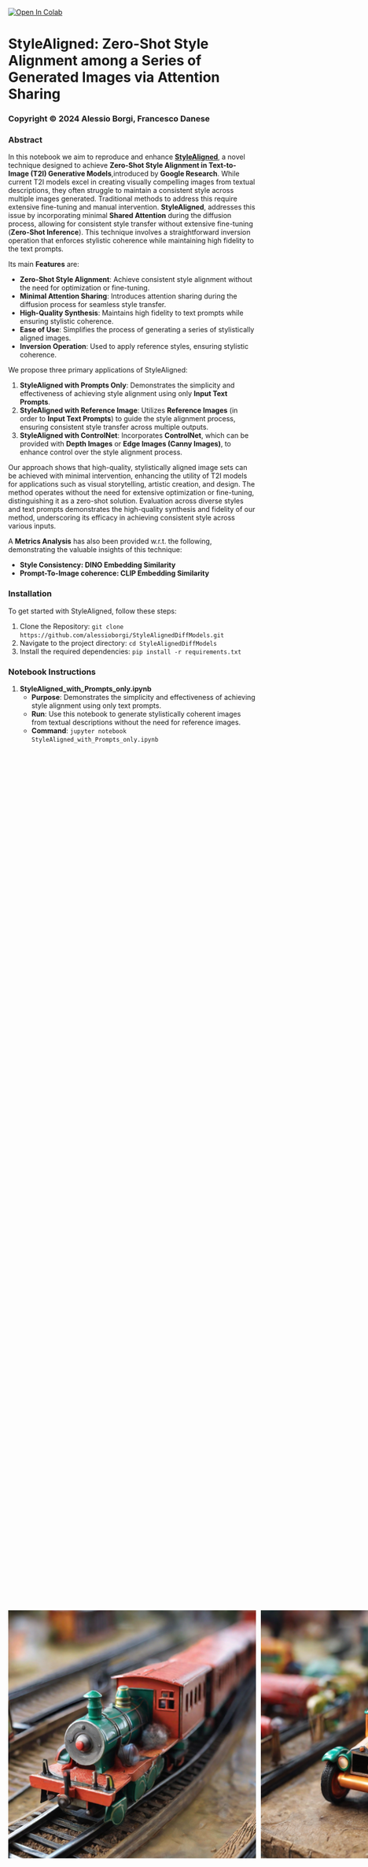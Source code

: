 <a href="https://colab.research.google.com/github/alessioborgi/StyleAlignedDiffModels/blob/main/StyleAligned_Explanation.ipynb" target="_parent"><img src="https://colab.research.google.com/assets/colab-badge.svg" alt="Open In Colab"/></a>

# StyleAligned: Zero-Shot Style Alignment among a Series of Generated Images via Attention Sharing

### Copyright © 2024 Alessio Borgi, Francesco Danese

### **Abstract**
In this notebook we aim to reproduce and enhance **[StyleAligned](https://arxiv.org/abs/2312.02133)**, a novel technique designed to achieve **Zero-Shot Style Alignment in Text-to-Image (T2I) Generative Models**,introduced by **Google Research**. While current T2I models excel in creating visually compelling images from textual descriptions, they often struggle to maintain a consistent style across multiple images generated. Traditional methods to address this require extensive fine-tuning and manual intervention. **StyleAligned**, addresses this issue by incorporating minimal **Shared Attention** during the diffusion process, allowing for consistent style transfer without extensive fine-tuning (**Zero-Shot Inference**). This technique involves a straightforward inversion operation that enforces stylistic coherence while maintaining high fidelity to the text prompts. 

Its main **Features** are: 
-   **Zero-Shot Style Alignment**: Achieve consistent style alignment without the need for optimization or fine-tuning.
-	**Minimal Attention Sharing**: Introduces attention sharing during the diffusion process for seamless style transfer.
-	**High-Quality Synthesis**: Maintains high fidelity to text prompts while ensuring stylistic coherence.
-	**Ease of Use**: Simplifies the process of generating a series of stylistically aligned images.
-   **Inversion Operation**: Used to apply reference styles, ensuring stylistic coherence.

We propose three primary applications of StyleAligned:
1.	**StyleAligned with Prompts Only**: Demonstrates the simplicity and effectiveness of achieving style alignment using only **Input Text Prompts**.
2.	**StyleAligned with Reference Image**: Utilizes **Reference Images** (in order to **Input Text Prompts**) to guide the style alignment process, ensuring consistent style transfer across multiple outputs.
3.	**StyleAligned with ControlNet**: Incorporates **ControlNet**, which can be provided with **Depth Images** or **Edge Images (Canny Images)**, to enhance control over the style alignment process.

Our approach shows that high-quality, stylistically aligned image sets can be achieved with minimal intervention, enhancing the utility of T2I models for applications such as visual storytelling, artistic creation, and design. The method operates without the need for extensive optimization or fine-tuning, distinguishing it as a zero-shot solution. Evaluation across diverse styles and text prompts demonstrates the high-quality synthesis and fidelity of our method, underscoring its efficacy in achieving consistent style across various inputs. 

A **Metrics Analysis** has also been provided w.r.t. the following, demonstrating the valuable insights of this technique:
- **Style Consistency: DINO Embedding Similarity**
- **Prompt-To-Image coherence: CLIP Embedding Similarity** 

### **Installation**

To get started with StyleAligned, follow these steps:
1.	Clone the Repository: `git clone https://github.com/alessioborgi/StyleAlignedDiffModels.git`
2.  Navigate to the project directory:    `cd StyleAlignedDiffModels`
3.  Install the required dependencies:    `pip install -r requirements.txt`

### Notebook Instructions
1.	**StyleAligned_with_Prompts_only.ipynb**
	-	**Purpose**: Demonstrates the simplicity and effectiveness of achieving style alignment using only text prompts.
	-	**Run**: Use this notebook to generate stylistically coherent images from textual descriptions without the need for reference images.
	-	**Command**: `jupyter notebook StyleAligned_with_Prompts_only.ipynb`

<div style="display: flex; justify-content: center; align-items: center; height: 100vh; width: 100%; margin: 0;">
    <div style="display: flex; width: 100%;">
        <img src="imgs/ReadmeImports/toytrain.png" alt="Image 1" style="flex: 1; margin-right: 10px; object-fit: cover;">
        <img src="imgs/ReadmeImports/toycar.png" alt="Image 2" style="flex: 1; margin-right: 10px; object-fit: cover;">
        <img src="imgs/ReadmeImports/toyairplane.png" alt="Image 3" style="flex: 1; margin-right: 10px; object-fit: cover;">
        <img src="imgs/ReadmeImports/toyboat.png" alt="Image 4" style="flex: 1; margin-right: 0; object-fit: cover;">
    </div>
</div>
<hr>
	
2.	**StyleAligned_with_Reference.ipynb**
	-	**Purpose**:  Illustrates style alignment using reference images to guide the process.
	-	**Run**: Use this notebook to apply a reference style across multiple generated images, ensuring consistent style transfer.
	-	**Command**: `jupyter notebook StyleAligned_with_Reference.ipynb`

<div style="display: flex; justify-content: center; align-items: center; height: 100vh;">
    <div style="display: flex;">
        <img src="imgs/ReadmeImports/original.png" alt="Image 1" style="width: 245px; margin-right: 10px;">
        <img src="imgs/ReadmeImports/InversionTestMedieval.png" alt="Image 2" style="width: 245px; margin-right: 10px;">
        <img src="imgs/ReadmeImports/saxophone.png" alt="Image 3" style="width: 245px; margin-right: 10px;">
        <img src="imgs/ReadmeImports/pizza.png" alt="Image 4" style="width: 245px; margin-right: 0;">
    </div>
</div>
<hr>

3.	**StyleAligned_ControlNet.ipynb**
	-	**Purpose**: Demonstrates how to control style alignment using specific parameters and ControlNet inputs (depth images or edge images (Canny Edges)).
	-	**Run**: Use this notebook to explore enhanced control over the style alignment process with ControlNet.
	-	**Command**: `jupyter notebook StyleAligned_ControlNet.ipynb`

<div style="display: flex; justify-content: center; align-items: center; height: 100vh;">
    <div style="display: flex;">
        <img src="imgs/ReadmeImports/dmref.png" alt="Image 1" style="width: 245px; margin-right: 10px;">
        <img src="imgs/ReadmeImports/dm.png" alt="Image 2" style="width: 245px; margin-right: 10px;">
        <img src="imgs/ReadmeImports/house1.png" alt="Image 3" style="width: 245px; margin-right: 10px;">
        <img src="imgs/ReadmeImports/house2.png" alt="Image 4" style="width: 245px; margin-right: 0;">
    </div>
</div>
<hr>

4.	**StyleAligned_Explanation.ipynb**
	-	**Purpose**:  Provides an in-depth explanation of the underlying methods and techniques used in StyleAligned, with detailed comments for each step involved.
	-	**Run**: Start here to understand the theoretical background, the inversion operation, and how attention sharing is achieved with minimal intervention. This comprises all the methods (both StyleAligned with Prompts, with Reference and with ControlNet).
	-	**Command**: `jupyter notebook StyleAligned_Explanation.ipynb`

### Style Alignment Explanation's Index

- **0: SETTINGS & IMPORTS**
    - **0.1: CLONE REPOSITORY AND GIT SETUP**
    - **0.2: INSTALL AND IMPORT REQUIRED LIBRARIES**
- **1: UTILS IMPLEMENTATION**
    - **1.1: ADAIN MODULE**
    - **1.2: SHARED ATTENTION MECHANISM**
- **2: DDIM \& PIPELINE DEFINITION**
    - **2.1: DDIM SCHEDULER**
        - **2.1.1: DIFFUSION PROCESS**
        - **2.1.2: REVERSE PROCESS**
        - **2.1.3: BETA SCHEDULE**
        - **2.1.4: INFERENCE WITH DDIM**
    - **2.2: SDXL PIPELINE DEFINITION**
- **3: STYLE-ALIGNED WITH ONLY PROMPTS (WITHOUT REFERENCE IMAGE)**
- **4: STYLE-ALIGNED WITH REFERENCE IMAGE**
    - **4.1: LOADING REFERENCE IMAGE & SETTING PARAMETERS**
    - **4.2: FUNCTION FOR PROMPT TOKENIZATION & EMBEDDING**
    - **4.3: TEXT EMBEDDING ENSEMBLE METHOD**
    - **4.4: TEXT EMBEDDING: NEGATIVE CONDITIONING TECHNIQUE**
    - **4.5: ENCODE THE REFERENCE IMAGE**
    - **4.6: GENERATE NOISE PREDICTIONS**
    - **4.7: SINGLE DENOISING STEP in DIFFUSION PROCESS**
    - **4.8: DDIM (Denoising Diffusion Implicit Models) Denoising Process**
    - **4.9:  UPDATE LATENT TENSORS CALLBACK**
    - **4.10: STYLE-ALIGNED WITH REFERENCE IMAGE MAIN**
- **5: STYLE-ALIGNED WITH CONTROLNET**
    - **5.1: CONCATENATION WITH ZERO TENSORS: UTIL FUNCTION**
    - **5.2: CONTROLNET MODEL**
    - **5.3: CONTROL-NET WITH SIMPLE IMAGE & STYLE-ALIGNMENT**
    - **5.4: CONTROL-NET WITH DEPTH MAP & STYLE-ALIGNMENT**
    - **5.5: CONTROL-NET WITH EDGE MAP (CANNY DETECTOR) & STYLE-ALIGNMENT**

### **License**

This project is licensed under the MIT License - see the LICENSE file for details.

### **Acknowledgments**

We would like to thank Google Research for introducing the original concept of StyleAligned.
